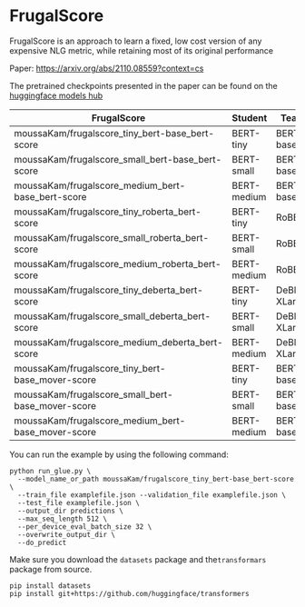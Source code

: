 # FrugalScore
FrugalScore is an approach to learn a fixed, low cost version of any expensive NLG metric, while retaining most of its original performance

Paper: https://arxiv.org/abs/2110.08559?context=cs

The pretrained checkpoints presented in the paper can be found on the [huggingface models hub](https://huggingface.co/moussaKam)

| FrugalScore                                        | Student     | Teacher        | Method     |
|----------------------------------------------------|-------------|----------------|------------|
| moussaKam/frugalscore_tiny_bert-base_bert-score    | BERT-tiny   | BERT-base      | BERTScore  |
| moussaKam/frugalscore_small_bert-base_bert-score   | BERT-small  | BERT-base      | BERTScore  |
| moussaKam/frugalscore_medium_bert-base_bert-score  | BERT-medium | BERT-base      | BERTScore  |
| moussaKam/frugalscore_tiny_roberta_bert-score      | BERT-tiny   | RoBERTa        | BERTScore  |
| moussaKam/frugalscore_small_roberta_bert-score     | BERT-small  | RoBERTa        | BERTScore  |
| moussaKam/frugalscore_medium_roberta_bert-score    | BERT-medium | RoBERTa        | BERTScore  |
| moussaKam/frugalscore_tiny_deberta_bert-score      | BERT-tiny   | DeBERTa-XLarge | BERTScore  |
| moussaKam/frugalscore_small_deberta_bert-score     | BERT-small  | DeBERTa-XLarge | BERTScore  |
| moussaKam/frugalscore_medium_deberta_bert-score    | BERT-medium | DeBERTa-XLarge | BERTScore  |
| moussaKam/frugalscore_tiny_bert-base_mover-score   | BERT-tiny   | BERT-base      | MoverScore |
| moussaKam/frugalscore_small_bert-base_mover-score  | BERT-small  | BERT-base      | MoverScore |
| moussaKam/frugalscore_medium_bert-base_mover-score | BERT-medium | BERT-base      | MoverScore |

You can run the example by using the following command:

```
python run_glue.py \
  --model_name_or_path moussaKam/frugalscore_tiny_bert-base_bert-score \
  --train_file examplefile.json --validation_file examplefile.json \
  --test_file examplefile.json \
  --output_dir predictions \
  --max_seq_length 512 \
  --per_device_eval_batch_size 32 \
  --overwrite_output_dir \
  --do_predict
```

Make sure you download the `datasets` package and the`transformars` package from source. 
```
pip install datasets
pip install git+https://github.com/huggingface/transformers
```
